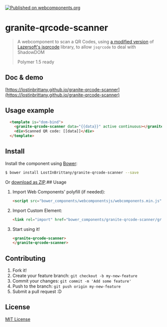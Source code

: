 [![Published on webcomponents.org](https://img.shields.io/badge/webcomponents.org-published-blue.svg)](https://www.webcomponents.org/element/LostInBrittany/granite-qrcode-scanner)

# granite-qrcode-scanner

> A webcomponent to scan a QR Codes,
> using [a modified version](https://github.com/LostInBrittany/jsqrcode) of [Lazersoft's jsqrcode](https://github.com/LazerSoft/jsqrcode) library, to allow `jsqrcode` to deal with ShadowDOM
>
> Polymer 1.5 ready
>


## Doc & demo

[https://lostinbrittany.github.io/granite-qrcode-scanner](https://lostinbrittany.github.io/granite-qrcode-scanner)


## Usage example

<!--
```
<custom-element-demo>
  <template is="dom-bind">
    <script src="../webcomponentsjs/webcomponents-lite.js"></script>
    <link rel="import" href="granite-qrcode-scanner.html">
    <next-code-block></next-code-block>
  </template>
</custom-element-demo>
```
-->
```html
  <template is="dom-bind">
    <granite-qrcode-scanner data="{{data}}" active continuous></granite-qrcode-scanner>
    <div>Scanned QR code: [[data]]</div>
  </template>
```

## Install

Install the component using [Bower](http://bower.io/):

```sh
$ bower install LostInBrittany/granite-qrcode-scanner --save
```

Or [download as ZIP](https://github.com/LostInBrittany/granite-qrcode-scanner/archive/gh-pages.zip).## Usage

1. Import Web Components' polyfill (if needed):

    ```html
    <script src="bower_components/webcomponentsjs/webcomponents.min.js"></script>
    ```

2. Import Custom Element:

    ```html
    <link rel="import" href="bower_components/granite-qrcode-scanner/granite-qrcode-scanner.html">
    ```

3. Start using it!

    ```html
    <granite-qrcode-scanner>
    </granite-qrcode-scanner>
    ```


## Contributing

1. Fork it!
2. Create your feature branch: `git checkout -b my-new-feature`
3. Commit your changes: `git commit -m 'Add some feature'`
4. Push to the branch: `git push origin my-new-feature`
5. Submit a pull request :D

## License

[MIT License](http://opensource.org/licenses/MIT)
